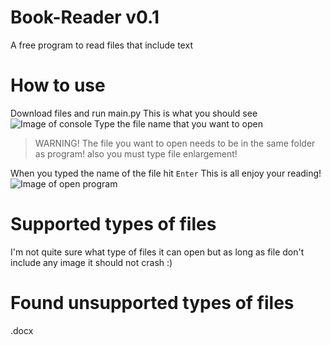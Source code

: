# Book-Reader v0.1
A free program to read files that include text
# How to use
Download files and run main.py
This is what you should see
![Image of console](https://pouekdev.github.io/imagedatabase/console_bookreader.png)
Type the file name that you want to open 
> WARNING! The file you want to open needs to be in the same folder as program!
> also you must type file enlargement!

When you typed the name of the file hit `Enter` 
This is all enjoy your reading!
![Image of open program](https://pouekdev.github.io/imagedatabase/butterfly_bookreader.png)
# Supported types of files
I'm not quite sure what type of files it can open but as long as file don't include any image it should not crash :)
# Found unsupported types of files
.docx
